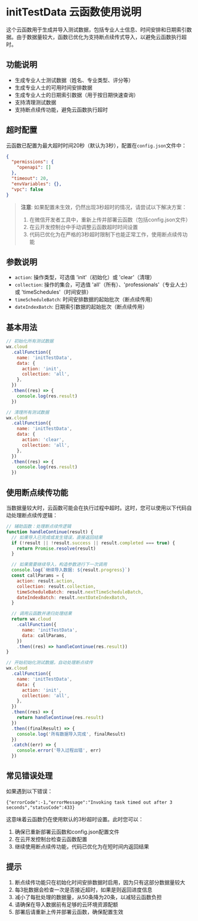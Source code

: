# initTestData 云函数使用说明

这个云函数用于生成并导入测试数据，包括专业人士信息、时间安排和日期索引数据。由于数据量较大，函数已优化为支持断点续传式导入，以避免云函数执行超时。

## 功能说明

- 生成专业人士测试数据（姓名、专业类型、评分等）
- 生成专业人士的可用时间安排数据
- 生成专业人士的日期索引数据（用于按日期快速查询）
- 支持清理测试数据
- 支持断点续传功能，避免云函数执行超时

## 超时配置

云函数已配置为最大超时时间20秒（默认为3秒），配置在`config.json`文件中：

```json
{
  "permissions": {
    "openapi": []
  },
  "timeout": 20,
  "envVariables": {},
  "vpc": false
}
```

> **注意**: 如果配置未生效，仍然出现3秒超时的情况，请尝试以下解决方案：
>
> 1. 在微信开发者工具中，重新上传并部署云函数（包括config.json文件）
> 2. 在云开发控制台中手动调整云函数超时时间设置
> 3. 代码已优化为在严格的3秒超时限制下也能正常工作，使用断点续传功能

## 参数说明

- `action`: 操作类型，可选值 'init'（初始化）或 'clear'（清理）
- `collection`: 操作的集合，可选值 'all'（所有）、'professionals'（专业人士）或 'timeSchedules'（时间安排）
- `timeScheduleBatch`: 时间安排数据的起始批次（断点续传用）
- `dateIndexBatch`: 日期索引数据的起始批次（断点续传用）

## 基本用法

```javascript
// 初始化所有测试数据
wx.cloud
  .callFunction({
    name: 'initTestData',
    data: {
      action: 'init',
      collection: 'all',
    },
  })
  .then((res) => {
    console.log(res.result)
  })

// 清理所有测试数据
wx.cloud
  .callFunction({
    name: 'initTestData',
    data: {
      action: 'clear',
      collection: 'all',
    },
  })
  .then((res) => {
    console.log(res.result)
  })
```

## 使用断点续传功能

当数据量较大时，云函数可能会在执行过程中超时。这时，您可以使用以下代码自动处理断点续传逻辑：

```javascript
// 辅助函数：处理断点续传逻辑
function handleContinue(result) {
  // 如果导入已完成或发生错误，直接返回结果
  if (!result || !result.success || result.completed === true) {
    return Promise.resolve(result)
  }

  // 如果需要继续导入，构造参数进行下一次调用
  console.log(`继续导入数据: ${result.progress}`)
  const callParams = {
    action: result.action,
    collection: result.collection,
    timeScheduleBatch: result.nextTimeScheduleBatch,
    dateIndexBatch: result.nextDateIndexBatch,
  }

  // 调用云函数并递归处理结果
  return wx.cloud
    .callFunction({
      name: 'initTestData',
      data: callParams,
    })
    .then((res) => handleContinue(res.result))
}

// 开始初始化测试数据，自动处理断点续传
wx.cloud
  .callFunction({
    name: 'initTestData',
    data: {
      action: 'init',
      collection: 'all',
    },
  })
  .then((res) => {
    return handleContinue(res.result)
  })
  .then((finalResult) => {
    console.log('所有数据导入完成', finalResult)
  })
  .catch((err) => {
    console.error('导入过程出错', err)
  })
```

## 常见错误处理

如果遇到以下错误：

```
{"errorCode":-1,"errorMessage":"Invoking task timed out after 3 seconds","statusCode":433}
```

这意味着云函数仍在使用默认的3秒超时设置。此时您可以：

1. 确保已重新部署云函数和config.json配置文件
2. 在云开发控制台检查云函数配置
3. 继续使用断点续传功能，代码已优化为在短时间内返回结果

## 提示

1. 断点续传功能只在初始化时间安排数据时启用，因为只有这部分数据量较大
2. 每3批数据会检查一次是否接近超时，如果是则返回进度信息
3. 减小了每批处理的数据量，从50条降为20条，以减轻云函数负担
4. 请确保在导入数据前有足够的云环境资源配额
5. 部署后请重新上传并部署云函数，确保配置生效
